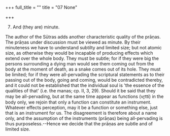 +++
full_title = ""
title = "07 None"

+++


7. And (they are) minute.

The author of the Sūtras adds another characteristic quality of the prāṇas. The prāṇas under discussion must be viewed as minute. By their minuteness we have to understand subtilty and limited size; but not atomic size, as otherwise they would be incapable of producing effects which extend over the whole body. They must be subtle; for if they were big the persons surrounding a dying man would see them coming out from the body at the moment of death, as a snake comes out of its hole. They must be limited; for if they were all-pervading the scriptural statements as to their passing out of the body, going and coming, would be contradicted thereby, and it could not be established that the individual soul is 'the essence of the qualities of that' (i.e. the manas; cp. II, 3, 29). Should it be said that they may be all-pervading, but at the same time appear as functions (vr̥tti) in the body only, we rejoin that only a function can constitute an instrument. Whatever effects perception, may it be a function or something else, just that is an instrument for us. The disagreement is therefore about a name only, and the assumption of the instruments (prāṇas) being all-pervading is thus purposeless.--Hence we decide that the prāṇas are subtle and of limited size.

